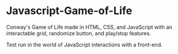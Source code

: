 # Javascript-Game-of-Life
Conway's Game of Life made in HTML, CSS, and JavaScript with an interactable grid, randomize button, and play/stop features.

Test run in the world of JavaScript interactions with a front-end. 
